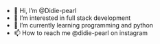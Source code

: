 - 👋 Hi, I’m @Didie-pearl
- 👀 I’m interested in full stack development 
- 🌱 I’m currently learning programming and python
- 📫 How to reach me @didie-pearl on instagram

<!---
Didie-pearl/Didie-pearl is a ✨ special ✨ repository because its `README.md` (this file) appears on your GitHub profile.
You can click the Preview link to take a look at your changes.
--->

